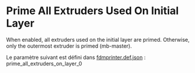 # Prime All Extruders Used On Initial Layer

When enabled, all extruders used on the initial layer are primed. Otherwise, only the outermost extruder is primed (mb-master).

Le paramètre suivant est défini dans [fdmprinter.def.json](https://github.com/smartavionics/Cura/blob/mb-master/resources/definitions/fdmprinter.def.json) : prime_all_extruders_on_layer_0

